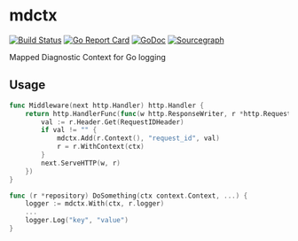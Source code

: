 # mdctx

[![Build Status](https://travis-ci.com/jcchavezs/mdctx.svg?branch=master)](https://travis-ci.com/jcchavezs/mdctx)
[![Go Report Card](https://goreportcard.com/badge/github.com/jcchavezs/mdctx)](https://goreportcard.com/report/github.com/jcchavezs/mdctx)
[![GoDoc](https://godoc.org/github.com/jcchavezs/mdctx?status.svg)](https://godoc.org/github.com/jcchavezs/mdctx)
[![Sourcegraph](https://sourcegraph.com/github.com/jcchavezs/mdctx/-/badge.svg)](https://sourcegraph.com/github.com/jcchavezs/mdctx?badge)


Mapped Diagnostic Context for Go logging

## Usage

```go
func Middleware(next http.Handler) http.Handler {
	return http.HandlerFunc(func(w http.ResponseWriter, r *http.Request) {
		val := r.Header.Get(RequestIDHeader)
		if val != "" {
            mdctx.Add(r.Context(), "request_id", val)
			r = r.WithContext(ctx)
		}
		next.ServeHTTP(w, r)
	})
}
```

```go
func (r *repository) DoSomething(ctx context.Context, ...) {
    logger := mdctx.With(ctx, r.logger)
    ...
    logger.Log("key", "value")
}
```